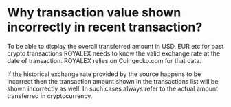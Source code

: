 # Why transaction value shown incorrectly in recent transaction?

To be able to display the overall transferred amount in USD, EUR etc for past crypto transactions ROYALEX needs to know the valid exchange rate at the date of transaction. ROYALEX relies on Coingecko.com for that data.

If the historical exchange rate provided by the source happens to be incorrect then the transaction amount shown in the transactions list will be shown incorrectly as well. In such cases always refer to the actual amount transferred in cryptocurrency.

